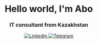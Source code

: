 <div id="header" align="center">
	<h1>Hello world, I'm Abo</h1>
	<h3>IT consultant from Kazakhstan</h3>
</div>
<div id="socials" align="center">
	<a href="https://www.linkedin.com/in/abylaykhan-abdreym-91760425a/">
		<img src="https://img.shields.io/badge/LinkedIn-blue?style=for-the-badge&logo=linkedin&logoColor=white" alt="LinkedIn"/>
	</a>
	<a href="https://web.telegram.org/z/">
		<img src="https://img.shields.io/badge/Telegram-blue?style=for-the-badge&logo=telegram&logoColor=white" alt="Telegram"/>
	</a>
</div>
